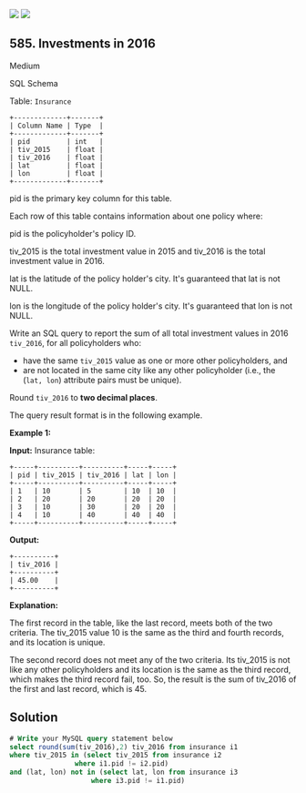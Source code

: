 [![](https://img.shields.io/github/stars/javadev/LeetCode-in-Kotlin?label=Stars&style=flat-square)](https://github.com/javadev/LeetCode-in-Kotlin)
[![](https://img.shields.io/github/forks/javadev/LeetCode-in-Kotlin?label=Fork%20me%20on%20GitHub%20&style=flat-square)](https://github.com/javadev/LeetCode-in-Kotlin/fork)

## 585\. Investments in 2016

Medium

SQL Schema

Table: `Insurance`

    +-------------+-------+ 
    | Column Name | Type  | 
    +-------------+-------+ 
    | pid         | int   | 
    | tiv_2015    | float | 
    | tiv_2016    | float |
    | lat         | float |
    | lon         | float | 
    +-------------+-------+ 

pid is the primary key column for this table. 

Each row of this table contains information about one policy where: 

pid is the policyholder's policy ID. 

tiv\_2015 is the total investment value in 2015 and tiv\_2016 is the total investment value in 2016. 

lat is the latitude of the policy holder's city. It's guaranteed that lat is not NULL. 

lon is the longitude of the policy holder's city. It's guaranteed that lon is not NULL.

Write an SQL query to report the sum of all total investment values in 2016 `tiv_2016`, for all policyholders who:

*   have the same `tiv_2015` value as one or more other policyholders, and
*   are not located in the same city like any other policyholder (i.e., the (`lat, lon`) attribute pairs must be unique).

Round `tiv_2016` to **two decimal places**.

The query result format is in the following example.

**Example 1:**

**Input:** Insurance table: 

    +-----+----------+----------+-----+-----+ 
    | pid | tiv_2015 | tiv_2016 | lat | lon |
    +-----+----------+----------+-----+-----+ 
    | 1   | 10       | 5        | 10  | 10  | 
    | 2   | 20       | 20       | 20  | 20  | 
    | 3   | 10       | 30       | 20  | 20  | 
    | 4   | 10       | 40       | 40  | 40  |
    +-----+----------+----------+-----+-----+

**Output:** 

    +----------+ 
    | tiv_2016 | 
    +----------+ 
    | 45.00    | 
    +----------+

**Explanation:**

The first record in the table, like the last record, meets both of the two criteria.
The tiv\_2015 value 10 is the same as the third and fourth records, and its location is unique.

The second record does not meet any of the two criteria. Its tiv\_2015 is not like any other policyholders and its location is the same as the third record, which makes the third record fail, too.
So, the result is the sum of tiv\_2016 of the first and last record, which is 45.

## Solution

```sql
# Write your MySQL query statement below
select round(sum(tiv_2016),2) tiv_2016 from insurance i1
where tiv_2015 in (select tiv_2015 from insurance i2
                where i1.pid != i2.pid)
and (lat, lon) not in (select lat, lon from insurance i3
                    where i3.pid != i1.pid)
```
